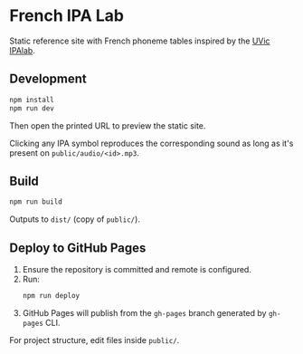 # French IPA Lab

Static reference site with French phoneme tables inspired by the [UVic IPAlab](https://hcmc.uvic.ca/ling/IPAlab/IPAlab.htm).

## Development

```bash
npm install
npm run dev
```

Then open the printed URL to preview the static site.

Clicking any IPA symbol reproduces the corresponding sound as long as it's present on `public/audio/<id>.mp3`.

## Build

```bash
npm run build
```

Outputs to `dist/` (copy of `public/`).

## Deploy to GitHub Pages

1. Ensure the repository is committed and remote is configured.
2. Run:
   ```bash
   npm run deploy
   ```
3. GitHub Pages will publish from the `gh-pages` branch generated by `gh-pages` CLI.

For project structure, edit files inside `public/`.
